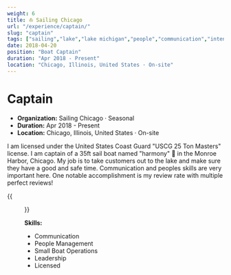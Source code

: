 ```yaml
---
weight: 6
title: ⛵ Sailing Chicago
url: "/experience/captain/"
slug: "captain"
tags: ["sailing","lake","lake michigan","people","communication","intense","license"]
date: 2018-04-20
position: "Boat Captain"
duration: "Apr 2018 - Present"
location: "Chicago, Illinois, United States · On-site"
---
```

# Captain

- **Organization:** Sailing Chicago · Seasonal
- **Duration:** Apr 2018 - Present
- **Location:** Chicago, Illinois, United States · On-site

I am licensed under the United States Coast Guard "USCG 25 Ton Masters" license. I am captain of a 35ft sail boat named "harmony" 🌅 in the Monroe Harbor, Chicago. My job is to take customers out to the lake and make sure they have a good and safe time. Communication and peoples skills are very important here. One notable accomplishment is my review rate with multiple perfect reviews!

{{<figure src="/img/sailing.jpg" caption="Picture I was able to take while sailing on Lake Michigan">}}

**Skills:**

- Communication
- People Management
- Small Boat Operations
- Leadership
- Licensed